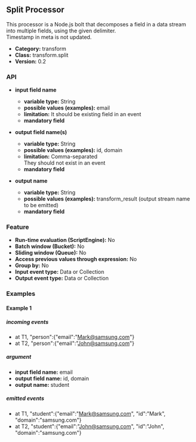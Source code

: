 Split Processor
----------------------

This processor is a Node.js bolt that decomposes a field in a data stream into multiple fields, using the given delimiter.<br>
Timestamp in meta is not updated.

* __Category:__ transform
* __Class:__ transform.split
* __Version:__ 0.2

### API

* __input field name__
    * __variable type:__ String
    * __possible values (examples):__ email
    * __limitation:__ It should be existing field in an event
    * __mandatory field__

* __output field name(s)__
    * __variable type:__ String
    * __possible values (examples):__ id, domain
    * __limitation:__ Comma-separated<br>They should not exist in an event
    * __mandatory field__

* __output name__
    * __variable type:__ String
    * __possible values (examples):__ transform_result (output stream name to be emitted)
    * __mandatory field__


### Feature

* __Run-time evaluation (ScriptEngine):__ No
* __Batch window (Bucket):__ No
* __Sliding window (Queue):__ No
* __Access previous values through expression:__ No
* __Group by:__ No
* __Input event type:__ Data or Collection
* __Output event type:__ Data or Collection


### Examples

#### Example 1

##### incoming events
* at T1, "person":{"email":"Mark@samsung.com"}
* at T2, "person":{"email":"John@samsung.com"}

##### argument
* __input field name:__ email
* __output field name:__ id, domain
* __output name:__ student

##### emitted events
* at T1, "student":{"email":"Mark@samsung.com", "id":"Mark", "domain":"samsung.com"}
* at T2, "student":{"email":"John@samsung.com", "id":"John", "domain":"samsung.com"}